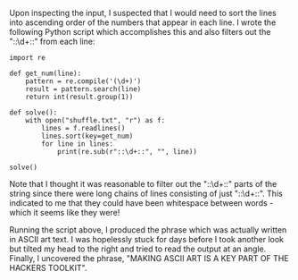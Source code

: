 Upon inspecting the input, I suspected that I would need to sort the lines into ascending order of the 
numbers that appear in each line. I wrote the following Python script which accomplishes this and also filters out the "::\d+::" from each line:

```
import re

def get_num(line):
    pattern = re.compile('(\d+)')
    result = pattern.search(line)
    return int(result.group(1))

def solve():
    with open("shuffle.txt", "r") as f:
        lines = f.readlines()
        lines.sort(key=get_num)
        for line in lines:
            print(re.sub(r"::\d+::", "", line))

solve()
```

Note that I thought it was reasonable to filter out the "::\d+::" parts of the
string since there were long chains of lines consisting of just "::\d+::". This
indicated to me that they could have been whitespace between words - which it
seems like they were!

Running the script above, I produced the phrase which was actually written in
ASCII art text. I was hopelessly stuck for days before I took another look but
tilted my head to the right and tried to read the output at an angle. Finally, 
I uncovered the phrase, "MAKING ASCII ART IS A KEY PART OF THE HACKERS TOOLKIT".
